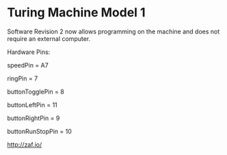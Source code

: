 Turing Machine Model 1
======================

Software Revision 2 now allows programming on the machine and does not require an external computer.

Hardware Pins:

speedPin = A7

ringPin = 7 

buttonTogglePin = 8 

buttonLeftPin = 11 

buttonRightPin = 9 

buttonRunStopPin = 10 



http://zaf.io/
